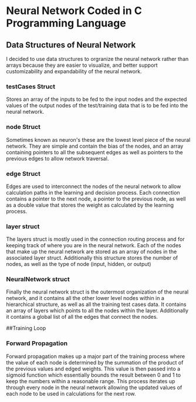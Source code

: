 # Neural Network Coded in C Programming Language<br>
## Data Structures of Neural Network<br>
I decided to use data structures to orgranize the neural network rather than arrays because they are easier to visualize, and better support customizability and expandability of the neural network.<br>
### testCases Struct<br>
Stores an array of the inputs to be fed to the input nodes and the expected values of the output nodes of the test/training data that is to be fed into the neural network.<br>
### node Struct<br>
Sometimes known as neuron's these are the lowest level piece of the neural network. They are simple and contain the bias of the nodes, and an array containing pointers to all the subsequent edges as well as pointers to the previous edges to allow network traversal.<br>
### edge Struct<br>
Edges are used to interconnect the nodes of the neural network to allow calculation paths in the learning and decision process. Each connection contains a pointer to the next node, a pointer to the previous node, as well as a double value that stores the weight as calculated by the learning process.<br>
### layer struct<br>
The layers struct is mostly used in the connection routing process and for keeping track of where you are in the neural network. Each of the nodes that make up the neural network are stored as an array of nodes in the associated layer struct. Additionally this structure stores the number of nodes, as well as the type of node (input, hidden, or output)<br>
### NeuralNetwork struct<br>
Finally the neural network struct is the outermost organization of the neural network, and it contains all the other lower level nodes within in a hierarchical structure, as well as all the training test cases data. It contains an array of layers which points to all the nodes within the layer. Additionally it contains a global list of all the edges that connect the nodes.<br>

##Training Loop<br>
### Forward Propagation<br>
Forward propagation makes up a major part of the training process where the value of each node is determined by the summation of the product of the previous values and edged weights. This value is then passed into a sigmoid function which essentially bounds the result between 0 and 1 to keep the numbers within a reasonable range. This process iterates up through every node in the neural network allowing the updated values of each node to be used in calculations for the next row.<br>

